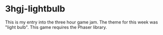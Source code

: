 3hgj-lightbulb
==============

This is my entry into the three hour game jam. The theme for this week was "light bulb". This game requires the Phaser library.
